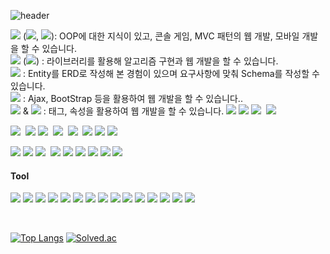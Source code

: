 ![header](https://capsule-render.vercel.app/api?type=waving&color=random&height=150&section=header&text=Jang%20Yeonji&fontSize=60&&fontColor=ffffff&desc=Back-End%20Developer&descAlignY=80&fontAlignY=40)

<!-- ㉠ 기능 구현 및 장애(에러) 처리 가능한 것 Tip. 여기에 언급한 기술스택은 [과제 프로젝트 활용하였는지 자세하게 경험]에서 어떻게 서술해주세요.
㉡ 사용경험은 있는 것 없으나, 교육 등으로 이론적 지식이 있는 것 -->

<img src="https://img.shields.io/badge/Java-007396?style=flat-square&logo=Java&logoColor=white"/> (<img src="https://img.shields.io/badge/Spring Boot-6DB33F?style=flat-square&logo=Spring Boot&logoColor=white"/>, <img src="https://img.shields.io/badge/Android Studio-3DDC84?style=flat-square&logo=Android Studio&logoColor=white"/>): OOP에 대한 지식이 있고, 콘솔 게임, MVC 패턴의 웹 개발, 모바일 개발 을 할 수 있습니다.<br/>
<img src="https://img.shields.io/badge/Python-3766AB?style=flat-square&logo=Python&logoColor=white"/> (<img src="https://img.shields.io/badge/Django-092E20?style=flat-square&logo=Django&logoColor=white"/>)
 : 라이브러리를 활용해 알고리즘 구현과 웹 개발을 할 수 있습니다.<br/>
<img src="https://img.shields.io/badge/MySQL-4479A1?style=flat-square&logo=MySQL&logoColor=white"/>
: Entity를 ERD로 작성해 본 경험이 있으며 요구사항에 맞춰 Schema를 작성할 수 있습니다.<br/>
<img src="https://img.shields.io/badge/JavaScript-F7DF1E?style=flat-square&logo=JavaScript&logoColor=white"/>
 : Ajax, BootStrap 등을 활용하여 웹 개발을 할 수 있습니다..<br/>
<img src="https://img.shields.io/badge/HTML5-E34F26?style=flat-square&logo=HTML5&logoColor=white"/> & <img src="https://img.shields.io/badge/CSS3-1572B6?style=flat-square&logo=CSS3&logoColor=white"/>
: 태그, 속성을 활용하여 웹 개발을 할 수 있습니다.
<img src="https://img.shields.io/badge/Linux-FCC624?style=flat-square&logo=Linux&logoColor=white"/></a>
<img src="https://img.shields.io/badge/Git-181717?style=flat-square&logo=Git&logoColor=white"/></a>
<img src="https://img.shields.io/badge/GitHub-FF61F6?style=flat-square&logo=GitHub&logoColor=white"/></a>&nbsp;
<img src="https://img.shields.io/badge/Apache Tomcat-F8DC75?style=flat-square&logo=Apache Tomcat&logoColor=white"/></a>&nbsp;

<img src="https://img.shields.io/badge/C-A8B9CC?style=flat-square&logo=C&logoColor=white"/></a>&nbsp;
<img src="https://img.shields.io/badge/Oracle-F80000?style=flat-square&logo=Oracle&logoColor=white"/></a>
<img src="https://img.shields.io/badge/MariaDB-003545?style=flat-square&logo=MariaDB&logoColor=white"/></a>&nbsp;
<img src="https://img.shields.io/badge/SQLite-003B57?style=flat-square&logo=SQLite&logoColor=white"/></a>&nbsp;
<img src="https://img.shields.io/badge/Amazon AWS-232F3E?style=flat-square&logo=Amazon AWS&logoColor=white"/></a>&nbsp;
<img src="https://img.shields.io/badge/Adobe Photoshop-31A8FF?style=flat-square&logo=Adobe Photoshop&logoColor=white"/></a>
<img src="https://img.shields.io/badge/Adobe XD-FF61F6?style=flat-square&logo=Adobe XD&logoColor=white"/></a>
<img src="https://img.shields.io/badge/Adobe Illustrator-FF9A00?style=flat-square&logo=Adobe Illustrator&logoColor=white"/></a>

<img src="https://img.shields.io/badge/Bootstrap-7952B3?style=flat-square&logo=Bootstrap&logoColor=white"/></a>
<img src="https://img.shields.io/badge/AngularJS-E23237?style=flat-square&logo=AngularJS&logoColor=white"/></a>
<img src="https://img.shields.io/badge/Thymeleaf-0A84FF?style=flat-square&logo=Thymeleaf&logoColor=white"/></a>&nbsp;
<img src="https://img.shields.io/badge/scikit learn-F7931E?style=flat-square&logo=scikit learn&logoColor=white"/></a>
<img src="https://img.shields.io/badge/R-276DC3?style=flat-square&logo=R&logoColor=white"/></a>
<img src="https://img.shields.io/badge/pandas-150458?style=flat-square&logo=pandas&logoColor=white"/></a>
<img src="https://img.shields.io/badge/NumPy-013243?style=flat-square&logo=NumPy&logoColor=white"/></a>
<img src="https://img.shields.io/badge/SciPy-8CAAE6?style=flat-square&logo=SciPy&logoColor=white"/></a>
<img src="https://img.shields.io/badge/OWASP-000000?style=flat-square&logo=OWASP&logoColor=white"/></a>

#### Tool
<img src="https://img.shields.io/badge/Eclipse IDE-2C2255?style=flat-square&logo=Eclipse IDE&logoColor=white"/></a>
<img src="https://img.shields.io/badge/PyCharm-000000?style=flat-square&logo=PyCharm&logoColor=white"/></a>
<img src="https://img.shields.io/badge/Jupyter-F37626?style=flat-square&logo=Jupyter&logoColor=white"/></a>
<img src="https://img.shields.io/badge/Anaconda-44A833?style=flat-square&logo=Anaconda&logoColor=white"/></a>
<img src="https://img.shields.io/badge/Visual Studio-5C2D91?style=flat-square&logo=Visual Studio&logoColor=white"/></a>
<img src="https://img.shields.io/badge/Visual Studio Code-007ACC?style=flat-square&logo=Visual Studio Code&logoColor=white"/></a>
<img src="https://img.shields.io/badge/IntelliJ IDEA-000000?style=flat-square&logo=IntelliJ IDEA&logoColor=white"/></a>
<img src="https://img.shields.io/badge/Xcode-147EFB?style=flat-square&logo=Xcode&logoColor=white"/></a>
<img src="https://img.shields.io/badge/Kali Linux-557C94?style=flat-square&logo=Kali Linux&logoColor=white"/></a>
<img src="https://img.shields.io/badge/CentOS-262577?style=flat-square&logo=CentOS&logoColor=white"/></a>
<img src="https://img.shields.io/badge/Ubuntu-E95420?style=flat-square&logo=Ubuntu&logoColor=white"/></a>
<img src="https://img.shields.io/badge/VMware-607078?style=flat-square&logo=VMware&logoColor=white"/></a>
<img src="https://img.shields.io/badge/Notepad++-90E59A?style=flat-square&logo=Apache Tomcat&logoColor=white"/></a>
<img src="https://img.shields.io/badge/Notion-000000?style=flat-square&logo=Notion&logoColor=white"/></a>
<img src="https://img.shields.io/badge/Slack-4A154B?style=flat-square&logo=Slack&logoColor=white"/></a>
<!-- <img src="https://img.shields.io/badge/Jira-0052CC?style=flat-square&logo=Jira&logoColor=white"/></a> -->
<br/>

[![Top Langs](https://github-readme-stats.vercel.app/api/top-langs/?username=JangYeonji&layout=compact)](https://github.com/anuraghazra/github-readme-stats)
[![Solved.ac](http://mazassumnida.wtf/api/generate_badge?boj=jyj98020)](https://solved.ac/profile/jyj98020)
